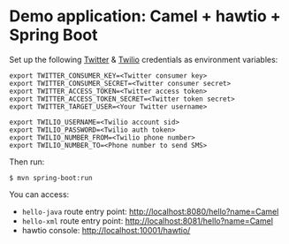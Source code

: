 # Demo application: Camel + hawtio + Spring Boot

Set up the following [Twitter](https://apps.twitter.com) & [Twilio](https://www.twilio.com) credentials as environment variables:

    export TWITTER_CONSUMER_KEY=<Twitter consumer key>
    export TWITTER_CONSUMER_SECRET=<Twitter consumer secret>
    export TWITTER_ACCESS_TOKEN=<Twitter access token>
    export TWITTER_ACCESS_TOKEN_SECRET=<Twitter token secret>
    export TWITTER_TARGET_USER=<Your Twitter username>
    
    export TWILIO_USERNAME=<Twilio account sid>
    export TWILIO_PASSWORD=<Twilio auth token>
    export TWILIO_NUMBER_FROM=<Twilio phone number>
    export TWILIO_NUMBER_TO=<Phone number to send SMS>

Then run:

    $ mvn spring-boot:run

You can access:

- `hello-java` route entry point: <http://localhost:8080/hello?name=Camel>
- `hello-xml` route entry point: <http://localhost:8081/hello?name=Camel>
- hawtio console: <http://localhost:10001/hawtio/>
